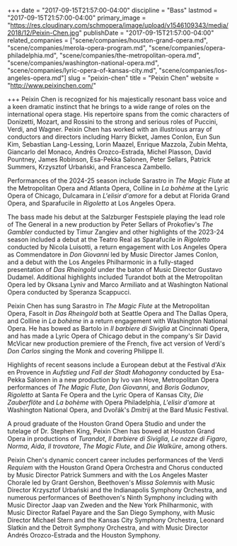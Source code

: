 +++
date = "2017-09-15T21:57:00-04:00"
discipline = "Bass"
lastmod = "2017-09-15T21:57:00-04:00"
primary_image = "https://res.cloudinary.com/schmopera/image/upload/v1546109343/media/2018/12/Peixin-Chen.jpg"
publishDate = "2017-09-15T21:57:00-04:00"
related_companies = ["scene/companies/houston-grand-opera.md", "scene/companies/merola-opera-program.md", "scene/companies/opera-philadelphia.md", "scene/companies/the-metropolitan-opera.md", "scene/companies/washington-national-opera.md", "scene/companies/lyric-opera-of-kansas-city.md", "scene/companies/los-angeles-opera.md"]
slug = "peixin-chen"
title = "Peixin Chen"
website = "http://www.peixinchen.com/"

+++
Peixin Chen is recognized for his majestically resonant bass voice and a keen dramatic instinct that he brings to a wide range of roles on the international opera stage.  His repertoire spans from the comic characters of Donizetti, Mozart, and Rossini to the strong and serious roles of Puccini, Verdi, and Wagner.  Peixin Chen has worked with an illustrious array of conductors and directors including Harry Bicket, James Conlon, Eun Sun Kim, Sebastian Lang-Lessing, Lorin Maazel, Enrique Mazzola, Zubin Mehta, Giancarlo del Monaco, Andrés Orozco-Estrada, Michel Plasson, David Pountney, James Robinson, Esa-Pekka Salonen, Peter Sellars, Patrick Summers, Krzysztof Urbański, and Francesca Zambello.

Performances of the 2024-25 season include Sarastro in _The Magic Flute_ at the Metropolitan Opera and Atlanta Opera, Colline in _La bohème_ at the Lyric Opera of Chicago, Dulcamara in _L'elisir d'amore_ for a debut at Florida Grand Opera, and Sparafucile in _Rigoletto_ at Los Angeles Opera.

The bass made his debut at the Salzburger Festspiele playing the lead role of The General in a new production by Peter Sellars of Prokofiev's _The Gambler_ conducted by Timur Zangiev and other highlights of the 2023-24 season included a debut at the Teatro Real as Sparafucile in _Rigoletto_ conducted by Nicola Luisotti, a return engagement with Los Angeles Opera as Commendatore in _Don Giovanni_ led by Music Director James Conlon, and a debut with the Los Angeles Philharmonic in a fully-staged presentation of _Das Rheingold_ under the baton of Music Director Gustavo Dudamel.  Additional highlights included Turandot both at the Metropolitan Opera led by Oksana Lyniv and Marco Armiliato and at Washington National Opera conducted by Speranza Scappucci.

Peixin Chen has sung Sarastro in _The Magic Flute_ at the Metropolitan Opera, Fasolt in _Das Rheingold_ both at Seattle Opera and The Dallas Opera, and Colline in _La bohème_ in a return engagement with Washington National Opera.  He has bowed as Bartolo in _Il barbiere di Siviglia_ at Cincinnati Opera, and has made a Lyric Opera of Chicago debut in the company's Sir David McVicar new production premiere of the French, five act version of Verdi's _Don Carlos_ singing the Monk and covering Philippe II.

Highlights of recent seasons include a European debut at the Festival d'Aix en Provence in _Aufstieg und Fall der Stadt Mahagonny_ conducted by Esa-Pekka Salonen in a new production by Ivo van Hove, Metropolitan Opera performances of _The Magic Flute_, _Don Giovanni_, and _Boris Godunov_, _Rigoletto_ at Santa Fe Opera and the Lyric Opera of Kansas City, _Die Zauberflöte_ and _La bohème_ with Opera Philadelphia, _L'elisir d'amore_ at Washington National Opera, and Dvořák's _Dmitrij_ at the Bard Music Festival.

A proud graduate of the Houston Grand Opera Studio and under the tutelage of Dr. Stephen King, Peixin Chen has bowed at Houston Grand Opera in productions of _Turandot_, _Il barbiere di Siviglia_, _Le nozze di Figaro_, _Norma_, _Aida_, _Il trovatore_, _The Magic Flute_, and _Die Walküre_, among others.

Peixin Chen's dynamic concert career includes performances of the Verdi _Requiem_ with the Houston Grand Opera Orchestra and Chorus conducted by Music Director Patrick Summers and with the Los Angeles Master Chorale led by Grant Gershon, Beethoven's _Missa Solemnis_ with Music Director Krzysztof Urbański and the Indianapolis Symphony Orchestra, and numerous performances of Beethoven's Ninth Symphony including with Music Director Jaap van Zweden and the New York Philharmonic, with Music Director Rafael Payare and the San Diego Symphony, with Music Director Michael Stern and the Kansas City Symphony Orchestra, Leonard Slatkin and the Detroit Symphony Orchestra, and with Music Director Andrés Orozco-Estrada and the Houston Symphony.